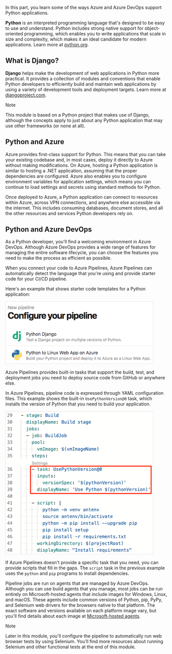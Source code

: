 In this part, you learn some of the ways Azure and Azure DevOps support Python applications.

**Python** is an interpreted programming language that's designed to be easy to use and understand. Python includes strong native support for object-oriented programming, which enables you to write applications that scale in size and complexity, which makes it an ideal candidate for modern applications. Learn more at [python.org](https://www.python.org/?azure-portal=true).

## What is Django?

**Django** helps make the development of web applications in Python more practical. It provides a collection of modules and conventions that enable Python developers to efficiently build and maintain web applications by using a variety of development tools and deployment targets. Learn more at [djangoproject.com](https://www.djangoproject.com/?azure-portal=true).

> [!NOTE]
> This module is based on a Python project that makes use of Django, although the concepts apply to just about any Python application that may use other frameworks (or none at all).

## Python and Azure

Azure provides first-class support for Python. This means that you can take your existing codebase and, in most cases, deploy it directly to Azure without making modifications. On Azure, hosting a Python application is similar to hosting a .NET application, assuming that the proper dependencies are configured. Azure also enables you to configure environment variables for application settings, which means you can continue to load settings and secrets using standard methods for Python.

Once deployed to Azure, a Python application can connect to resources within Azure, across VPN connections, and anywhere else accessible via the internet. This includes consuming databases, document stores, and all the other resources and services Python developers rely on.

## Python and Azure DevOps

As a Python developer, you'll find a welcoming environment in Azure DevOps. Although Azure DevOps provides a wide range of features for managing the entire software lifecycle, you can choose the features you need to make the process as efficient as possible.

When you connect your code to Azure Pipelines, Azure Pipelines can automatically detect the language that you're using and provide starter code for your CI/CD pipeline.

Here's an example that shows starter code templates for a Python application:

![Azure Pipelines showing a list of starter projects for Python](../media/2-configure-pipeline-python.png)

Azure Pipelines provides built-in tasks that support the build, test, and deployment jobs you need to deploy source code from GitHub or anywhere else.

In Azure Pipelines, pipeline code is expressed through YAML configuration files. This example shows the built-in `UsePythonVersion@0` task, which installs the version of Python that you need to build your application.

![Azure Pipelines showing starter code for a Python build pipeline](../media/2-starter-code-python.png)

If Azure Pipelines doesn't provide a specific task that you need, you can provide scripts that fill in the gaps. The `script` task in the previous example uses the `python` and `pip` programs to install dependencies.

Pipeline jobs are run on agents that are managed by Azure DevOps. Although you can use build agents that you manage, most jobs can be run entirely on Microsoft-hosted agents that include images for Windows, Linux, and macOS. These agents include common versions of Python, pip, PyPy, and Selenium web drivers for the browsers native to that platform. The exact software and versions available on each platform image vary, but you'll find details about each image at [Microsoft-hosted agents](/azure/devops/pipelines/agents/hosted?azure-portal=true).

> [!NOTE]
> Later in this module, you'll configure the pipeline to automatically run web browser tests by using Selenium. You'll find more resources about running Selenium and other functional tests at the end of this module.